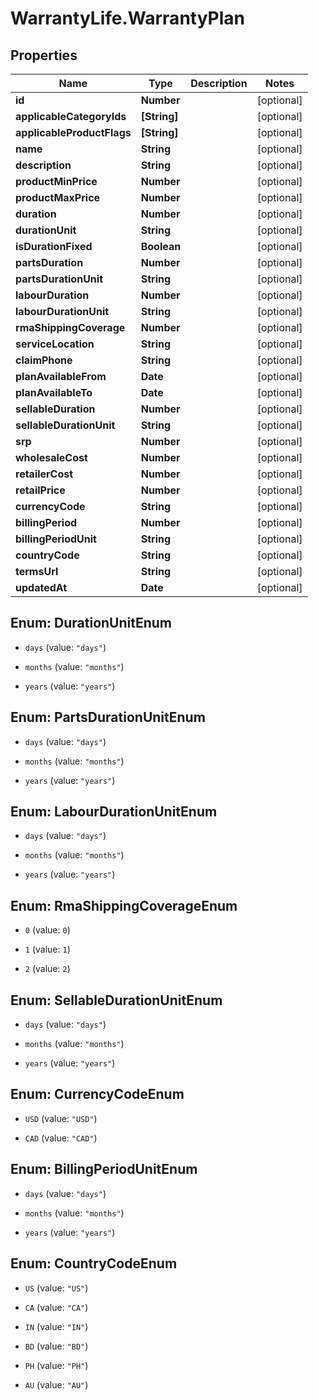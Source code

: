 # WarrantyLife.WarrantyPlan

## Properties
Name | Type | Description | Notes
------------ | ------------- | ------------- | -------------
**id** | **Number** |  | [optional] 
**applicableCategoryIds** | **[String]** |  | [optional] 
**applicableProductFlags** | **[String]** |  | [optional] 
**name** | **String** |  | [optional] 
**description** | **String** |  | [optional] 
**productMinPrice** | **Number** |  | [optional] 
**productMaxPrice** | **Number** |  | [optional] 
**duration** | **Number** |  | [optional] 
**durationUnit** | **String** |  | [optional] 
**isDurationFixed** | **Boolean** |  | [optional] 
**partsDuration** | **Number** |  | [optional] 
**partsDurationUnit** | **String** |  | [optional] 
**labourDuration** | **Number** |  | [optional] 
**labourDurationUnit** | **String** |  | [optional] 
**rmaShippingCoverage** | **Number** |  | [optional] 
**serviceLocation** | **String** |  | [optional] 
**claimPhone** | **String** |  | [optional] 
**planAvailableFrom** | **Date** |  | [optional] 
**planAvailableTo** | **Date** |  | [optional] 
**sellableDuration** | **Number** |  | [optional] 
**sellableDurationUnit** | **String** |  | [optional] 
**srp** | **Number** |  | [optional] 
**wholesaleCost** | **Number** |  | [optional] 
**retailerCost** | **Number** |  | [optional] 
**retailPrice** | **Number** |  | [optional] 
**currencyCode** | **String** |  | [optional] 
**billingPeriod** | **Number** |  | [optional] 
**billingPeriodUnit** | **String** |  | [optional] 
**countryCode** | **String** |  | [optional] 
**termsUrl** | **String** |  | [optional] 
**updatedAt** | **Date** |  | [optional] 


<a name="DurationUnitEnum"></a>
## Enum: DurationUnitEnum


* `days` (value: `"days"`)

* `months` (value: `"months"`)

* `years` (value: `"years"`)




<a name="PartsDurationUnitEnum"></a>
## Enum: PartsDurationUnitEnum


* `days` (value: `"days"`)

* `months` (value: `"months"`)

* `years` (value: `"years"`)




<a name="LabourDurationUnitEnum"></a>
## Enum: LabourDurationUnitEnum


* `days` (value: `"days"`)

* `months` (value: `"months"`)

* `years` (value: `"years"`)




<a name="RmaShippingCoverageEnum"></a>
## Enum: RmaShippingCoverageEnum


* `0` (value: `0`)

* `1` (value: `1`)

* `2` (value: `2`)




<a name="SellableDurationUnitEnum"></a>
## Enum: SellableDurationUnitEnum


* `days` (value: `"days"`)

* `months` (value: `"months"`)

* `years` (value: `"years"`)




<a name="CurrencyCodeEnum"></a>
## Enum: CurrencyCodeEnum


* `USD` (value: `"USD"`)

* `CAD` (value: `"CAD"`)




<a name="BillingPeriodUnitEnum"></a>
## Enum: BillingPeriodUnitEnum


* `days` (value: `"days"`)

* `months` (value: `"months"`)

* `years` (value: `"years"`)




<a name="CountryCodeEnum"></a>
## Enum: CountryCodeEnum


* `US` (value: `"US"`)

* `CA` (value: `"CA"`)

* `IN` (value: `"IN"`)

* `BD` (value: `"BD"`)

* `PH` (value: `"PH"`)

* `AU` (value: `"AU"`)




